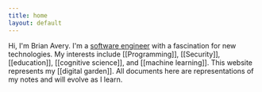```yaml
---
title: home
layout: default
---
```


Hi, I'm Brian Avery. I'm a [software engineer](/about) with a fascination for new technologies. My interests include [[Programming]], [[Security]], [[education]], [[cognitive science]], and [[machine learning]]. This website represents my [[digital garden]]. All documents here are representations of my notes and will evolve as I learn.
